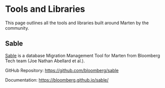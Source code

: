 # Tools and Libraries

This page outlines all the tools and libraries built around Marten by the community.

## Sable

[Sable](https://github.com/bloomberg/sable) is a database Migration Management Tool for Marten from Bloomberg Tech team (Joe Nathan Abellard et al.).

GitHub Repository: https://github.com/bloomberg/sable

Documentation: https://bloomberg.github.io/sable/

